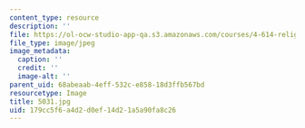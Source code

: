 ```yaml
---
content_type: resource
description: ''
file: https://ol-ocw-studio-app-qa.s3.amazonaws.com/courses/4-614-religious-architecture-and-islamic-cultures-fall-2002/179cc5f6a4d2d0ef14d21a5a90fa8c26_5031.jpg
file_type: image/jpeg
image_metadata:
  caption: ''
  credit: ''
  image-alt: ''
parent_uid: 68abeaab-4eff-532c-e858-18d3ffb567bd
resourcetype: Image
title: 5031.jpg
uid: 179cc5f6-a4d2-d0ef-14d2-1a5a90fa8c26
---
```

